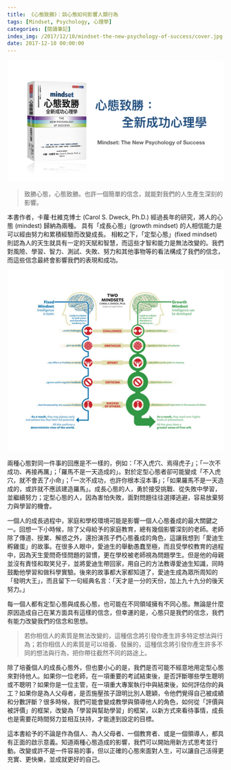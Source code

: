 ```yaml
---
title: 《心態致勝》：談心態如何影響人類行為
tags: [Mindset, Psychology, 心理學]
categories: [閱讀筆記]
index_img: /2017/12/10/mindset-the-new-psychology-of-success/cover.jpg
date: 2017-12-10 00:00:00
---
```


![cover](/2017/12/10/mindset-the-new-psychology-of-success/cover.jpg)

> 致勝心態，心態致勝。也許一個簡單的信念，就能對我們的人生產生深刻的影響。

<!-- more -->

本書作者，卡蘿‧杜維克博士 (Carol S. Dweck, Ph.D.) 經過長年的研究，將人的心態 (mindest) 歸納為兩種。 具有「成長心態」(growth mindset) 的人相信能力是可以經由努力和累積經驗而改變成長。 相較之下，「定型心態」(fixed mindset) 則認為人的天生就具有一定的天賦和智慧，而這些才智和能力是無法改變的。我們對風險、學習、智力、測試、失敗、努力和其他事物等的看法構成了我們的信念，而這些信念最終會影響我們的表現和成功。

![](/2017/12/10/mindset-the-new-psychology-of-success/two_mindsets.jpg)

兩種心態對同一件事的回應是不一樣的，例如：「不入虎穴、焉得虎子」；「一次不成功、再接再厲」；「羅馬不是一天造成的」。對於定型心態者卻可能變成「不入虎穴，就不會丟了小命」；「一次不成功，也許你根本沒本事」；「如果羅馬不是一天造成的，或許就不應該建造羅馬」。成長心態的人，勇於接受挑戰、從失敗中學習，並繼續努力；定型心態的人，因為害怕失敗，面對問題往往選擇逃避，容易放棄努力與學習的機會。

一個人的成長過程中，家庭和學校環境可能是影響一個人心態養成的最大關鍵之一。回想一下小時候，除了父母給予的家庭教育，總有幾個影響深刻的老師。老師除了傳道、授業、解惑之外，還扮演孩子們心態養成的角色，這讓我想到「愛迪生孵雞蛋」的故事。在很多人眼中，愛迪生的舉動愚蠢至極，而且受學校教育的過程中，因為天生愛問奇怪問題的習慣，更在學校被老師視為問題學生。但是他的母親並沒有責怪和取笑兒子，並將愛迪生帶回家，用自己的方法教導愛迪生知識，同時鼓勵他學習和做科學實驗。後來的故事都大家都知道了，愛迪生成為眾所周知的「發明大王」，而且留下一句經典名言：「天才是一分的天份，加上九十九分的後天努力。」

每一個人都有定型心態與成長心態，也可能在不同領域擁有不同心態。無論是什麼原因造成自己在某方面具有這樣的信念，但幸運的是，心態只是我們的信念，我們有能力改變我們的信念和思想。

> 若你相信人的素質是無法改變的，這種信念將引發你產生許多特定想法與行為；若你相信人的素質是可以培養、發展的，這種信念將引發你產生許多不同的想法與行為，把你帶往截然不同的路途上。

除了培養個人的成長心態外，但也要小心的是，我們是否可能不經意地用定型心態來對待他人。如果你一位老師，在一項重要的考試結束後，是否評斷哪些學生聰明或不聰明？如果你是一位主管，在一項重大專案執行中與結束後，如何評估你的員工？如果你是為人父母者，是否施壓孩子證明比別人聰穎，令他們覺得自己被成績和分數評斷？很多時候，我們可能會變成教學與領導他人的角色，如何從「評價與被評價」的框架，改變為「學習與幫助學習」的框架，以新方式來看待事情，成長也是需要花時間努力並相互扶持，才能達到設定的目標。

這本書給予的不論是作為個人、為人父母者、一個教育者、或是一個領導人，都具有正面的啟示意義。知道兩種心態造成的影響，我們可以開始用新方式思考並行動。改變或許不是一件容易的事，但以正確的心態來面對人生，可以讓自己活得更充實、更快樂，並成就更好的自己。
